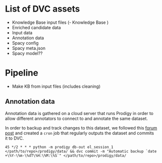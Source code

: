 # List of DVC assets

- Knowledge Base input files
  (- Knowledge Base )
- Enriched candidate data
- Input data
- Annotation data
- Spacy config
- Spacy meta.json
- Spacy model??


# Pipeline

- Make KB from input files (includes cleaning)



## Annotation data

Annotation data is gathered on a cloud server that runs Prodigy in order to allow different annotators to connect to and annotate the same dataset.

In order to backup and track changes to this dataset, we followed this [forum post](https://support.prodi.gy/t/prodigy-and-dvc-data-version-control/3390)
and created a `cron` job that regularly outputs the dataset and commits it to DVC.

```crontab
45 */2 * * * python -m prodigy db-out el_session_1 </path/to/repo>/prodigy/data/ && dvc commit -m "Automatic backup `date +\%Y-\%m-\%dT\%H:\%M:\%S`" </path/to/repo>/prodigy/data/
```